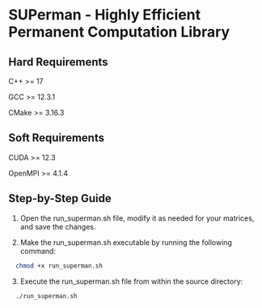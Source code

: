 # SUPerman - Highly Efficient Permanent Computation Library

## Hard Requirements
C++ >= 17

GCC >= 12.3.1

CMake >= 3.16.3

## Soft Requirements
CUDA >= 12.3

OpenMPI >= 4.1.4

## Step-by-Step Guide

1. Open the run_superman.sh file, modify it as needed for your matrices, and save the changes.

2. Make the run_superman.sh executable by running the following command:

```bash 
  chmod +x run_superman.sh
```

3. Execute the run_superman.sh file from within the source directory:
```bash
  ./run_superman.sh
```

